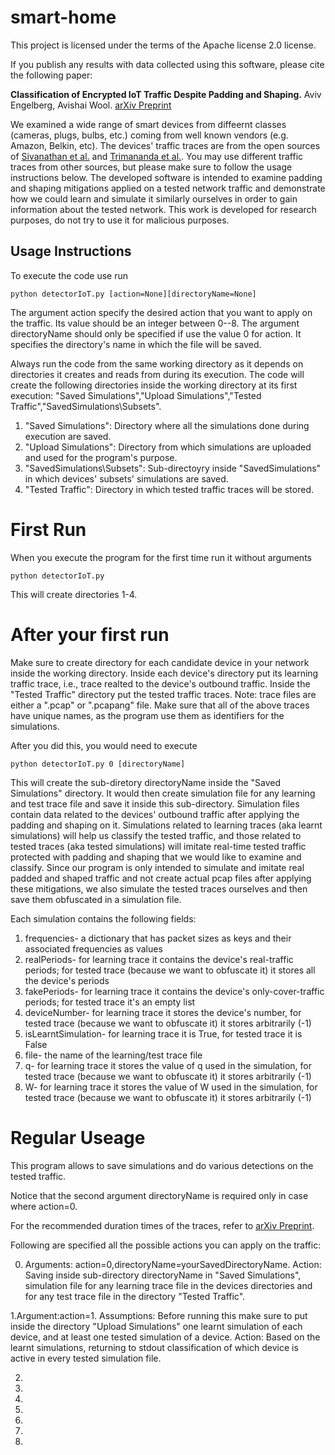 # smart-home
This project is licensed under the terms of the Apache license 2.0 license.

If you publish any results with data collected using this software, please cite the following paper:

**Classification of Encrypted IoT Traffic Despite Padding and Shaping.** Aviv Engelberg, Avishai Wool. [arXiv Preprint](https://arxiv.org/abs/2110.11188)

We examined a wide range of smart devices from diffeernt classes (cameras, plugs, bulbs, etc.) coming from well known vendors (e.g. Amazon, Belkin, etc).
The devices' traffic traces are from the open sources of [Sivanathan et al.](https://ieeexplore.ieee.org/document/8116438) and [Trimananda et al.](https://www.ndss-symposium.org/ndss-paper/packet-level-signatures-for-smart-home-devices/). 
You may use different traffic traces from other sources, but please make sure to follow the usage instructions below.
The developed software is intended to examine padding and shaping mitigations applied on a tested network traffic and demonstrate how we could learn and simulate it similarly ourselves in order to gain information about the tested network.
This work is developed for research purposes, do not try to use it for malicious purposes. 
## Usage Instructions

To execute the code use run
```
python detectorIoT.py [action=None][directoryName=None]
```
The argument action specify the desired action that you want to apply on the traffic. Its value should be an integer between 0--8. 
The argument directoryName should only be specified if use the value 0 for action. It specifies the directory's name in which the file will be saved.

Always run the code from the same working directory as it depends on directories it creates and reads from during its execution.
The code will create the following directories inside the working directory at its first execution: "Saved Simulations","Upload Simulations","Tested Traffic","SavedSimulations\Subsets".

1. "Saved Simulations": Directory where all the simulations done during execution are saved.
2. "Upload Simulations": Directory from which simulations are uploaded and used for the program's purpose.
3. "SavedSimulations\Subsets": Sub-directoyry inside "SavedSimulations" in which devices' subsets' simulations are saved.
4. "Tested Traffic": Directory in which tested traffic traces will be stored.
# First Run
When you execute the program for the first time run it without arguments
```
python detectorIoT.py 
```
This will create directories 1-4.

# After your first run
Make sure to create directory for each candidate device in your network inside the working directory.
Inside each device's directory put its learning traffic trace, i.e., trace realted to the device's outbound traffic. 
Inside the "Tested Traffic" directory put the tested traffic traces. Note: trace files are either a ".pcap" or ".pcapang" file.
Make sure that all of the above traces have unique names, as the program use them as identifiers for the simulations.

After you did this, you would need to execute
```
python detectorIoT.py 0 [directoryName]
```
This will create the sub-diretory directoryName inside the "Saved Simulations" directory. 
It would then create simulation file for any learning and test trace file and save it inside this sub-directory. 
Simulation files contain data related to the devices' outbound traffic after applying the padding and shaping on it.
Simulations related to learning traces (aka learnt simulations) will help us classify the tested traffic, and those related to tested traces (aka tested simulations) will imitate real-time tested traffic protected with padding and shaping that we would like to examine and classify.
Since our program is only intended to simulate and imitate real padded and shaped traffic and not create actual pcap files after applying these mitigations, we also simulate the tested traces ourselves and then save them obfuscated in a simulation file.

Each simulation contains the following fields:
1. frequencies- a dictionary that has packet sizes as keys and their associated frequencies as values
2. realPeriods- for learning trace it contains the device's real-traffic periods; for tested trace (because we want to obfuscate it) it stores all the device's periods
3. fakePeriods- for learning trace it contains the device's only-cover-traffic periods; for tested trace it's an empty list
4. deviceNumber- for learning trace it stores the device's number, for tested trace (because we want to obfuscate it) it stores arbitrarily (-1)
5. isLearntSimulation- for learning trace it is True, for tested trace it is False
6. file- the name of the learning/test trace file 
7. q- for learning trace it stores the value of q used in the simulation, for tested trace (because we want to obfuscate it) it stores arbitrarily (-1)
8. W- for learning trace it stores the value of W used in the simulation, for tested trace (because we want to obfuscate it) it stores arbitrarily (-1)

# Regular Useage

This program allows to save simulations and do various detections on the tested traffic.

Notice that the second argument directoryName is required only in case where action=0.

For the recommended duration times of the traces, refer to [arXiv Preprint](https://arxiv.org/abs/2110.11188).

Following are specified all the possible actions you can apply on the traffic:

0. Arguments: action=0,directoryName=yourSavedDirectoryName. Action: Saving inside sub-directory directoryName in "Saved Simulations", simulation file for any learning trace file in the devices directories and for any test trace file in the directory "Tested Traffic".

1.Argument:action=1. Assumptions: Before running this make sure to put inside the directory "Upload Simulations" one learnt simulation of each device, and at least one tested simulation of a device. Action: Based on the learnt simulations, returning to stdout classification of which device is active in every tested simulation file.

2.

3.

4.

5.

6.

7.

8.








